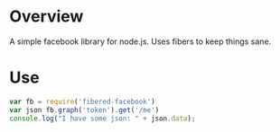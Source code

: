 # Overview
A simple facebook library for node.js.  Uses fibers to keep things
sane.

# Use
```javascript
var fb = require('fibered-facebook')
var json fb.graph('token').get('/me')
console.log("I have some json: " + json.data);
```
